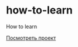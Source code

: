 # how-to-learn
How to learn

[Посмотреть проект](https://bulmarik.github.io/how-to-learn/index.html)
